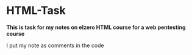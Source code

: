 # HTML-Task
<b>This is task for my notes on elzero HTML course for a web pentesting course</b>

I put my note as comments in the code
